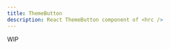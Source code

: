```yaml
---
title: ThemeButton
description: React ThemeButton component of <hrc />
---
```


<!-- TODO: Get demos from @hrc/spinner -->

WIP
